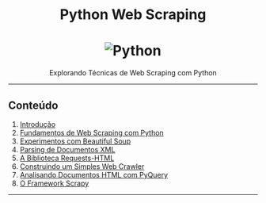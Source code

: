 <h1 align="center">Python Web Scraping</h1>

<h1 align="center">
    <img alt="Python" title="Python-Scraping" src="https://i.imgur.com/Oc3XgpO.png"> </br>
</h1>

<p align="center">
	Explorando Técnicas de Web Scraping com Python
</p>

---------------------------------------

## Conteúdo

01. [Introdução](https://github.com/the-akira/Python-Web-Scraping/blob/master/articles/Introdu%C3%A7%C3%A3o.md)
02. [Fundamentos de Web Scraping com Python](https://nbviewer.jupyter.org/github/the-akira/Python-Web-Scraping/blob/master/notebooks/Fundamentos.ipynb)
03. [Experimentos com Beautiful Soup](https://nbviewer.jupyter.org/github/the-akira/Python-Web-Scraping/blob/master/notebooks/Beautiful%20Soup.ipynb)
04. [Parsing de Documentos XML](https://nbviewer.jupyter.org/github/the-akira/Python-Web-Scraping/blob/master/notebooks/XML%20Parsing.ipynb)
05. [A Biblioteca Requests-HTML](https://nbviewer.jupyter.org/github/the-akira/Python-Web-Scraping/blob/master/notebooks/Requests-HTML.ipynb)
06. [Construindo um Simples Web Crawler](https://nbviewer.jupyter.org/github/the-akira/Python-Web-Scraping/blob/master/notebooks/Web%20Crawler.ipynb)
07. [Analisando Documentos HTML com PyQuery](https://nbviewer.jupyter.org/github/the-akira/Python-Web-Scraping/blob/master/notebooks/PyQuery.ipynb)
08. [O Framework Scrapy](https://github.com/the-akira/Python-Web-Scraping/blob/master/articles/Scrapy.md)

---------------------------------------
